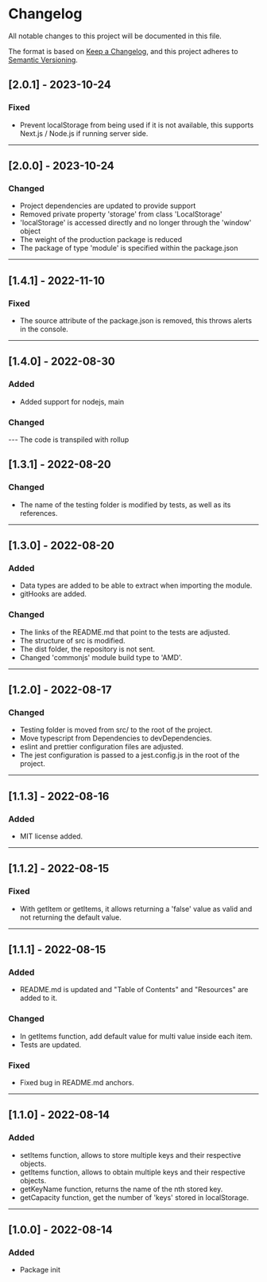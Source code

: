 # Changelog

All notable changes to this project will be documented in this file.

The format is based on [Keep a Changelog](https://keepachangelog.com/en/1.0.0/), and this project adheres to [Semantic Versioning](https://semver.org/spec/v2.0.0.html).

## [2.0.1] - 2023-10-24

### Fixed

- Prevent localStorage from being used if it is not available, this supports Next.js / Node.js if running server side.

---

## [2.0.0] - 2023-10-24

### Changed

- Project dependencies are updated to provide support
- Removed private property 'storage' from class 'LocalStorage'
- 'localStorage' is accessed directly and no longer through the 'window' object
- The weight of the production package is reduced
- The package of type 'module' is specified within the package.json

---

## [1.4.1] - 2022-11-10

### Fixed

- The source attribute of the package.json is removed, this throws alerts in the console.

---

## [1.4.0] - 2022-08-30

### Added

- Added support for nodejs, main

### Changed

--- The code is transpiled with rollup

## [1.3.1] - 2022-08-20

### Changed

- The name of the testing folder is modified by tests, as well as its references.

---

## [1.3.0] - 2022-08-20

### Added

- Data types are added to be able to extract when importing the module.
- gitHooks are added.

### Changed

- The links of the README.md that point to the tests are adjusted.
- The structure of src is modified.
- The dist folder, the repository is not sent.
- Changed 'commonjs' module build type to 'AMD'.

---

## [1.2.0] - 2022-08-17

### Changed

- Testing folder is moved from src/ to the root of the project.
- Move typescript from Dependencies to devDependencies.
- eslint and prettier configuration files are adjusted.
- The jest configuration is passed to a jest.config.js in the root of the project.

---

## [1.1.3] - 2022-08-16

### Added

- MIT license added.

---

## [1.1.2] - 2022-08-15

### Fixed

- With getItem or getItems, it allows returning a 'false' value as valid and not returning the default value.

---

## [1.1.1] - 2022-08-15

### Added

- README.md is updated and "Table of Contents" and "Resources" are added to it.

### Changed

- In getItems function, add default value for multi value inside each item.
- Tests are updated.

### Fixed

- Fixed bug in README.md anchors.

---

## [1.1.0] - 2022-08-14

### Added

- setItems function, allows to store multiple keys and their respective objects.
- getItems function, allows to obtain multiple keys and their respective objects.
- getKeyName function, returns the name of the nth stored key.
- getCapacity function, get the number of 'keys' stored in localStorage.

---

## [1.0.0] - 2022-08-14

### Added

- Package init
